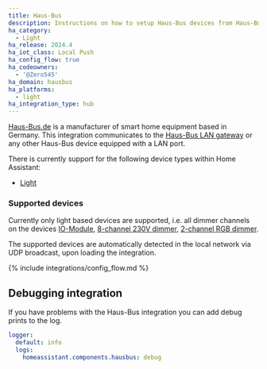 ```yaml
---
title: Haus-Bus
description: Instructions on how to setup Haus-Bus devices from Haus-Bus.de within Home Assistant.
ha_category:
  - Light
ha_release: 2024.4
ha_iot_class: Local Push
ha_config_flow: true
ha_codeowners:
  - '@Zero545'
ha_domain: hausbus
ha_platforms:
  - light
ha_integration_type: hub
---
```


[Haus-Bus.de](https://haus-bus.secure-stores.de/) is a manufacturer of smart home equipment based in Germany.
This integration communicates to the [Haus-Bus LAN gateway](https://haus-bus.secure-stores.de/?showProduct=1)
or any other Haus-Bus device equipped with a LAN port.


There is currently support for the following device types within Home Assistant:

- [Light](#light)

### Supported devices

Currently only light based devices are supported, i.e. all dimmer channels on the devices [IO-Module](https://haus-bus.secure-stores.de/?showProduct=6), [8-channel 230V dimmer](https://haus-bus.secure-stores.de/?showProduct=14), [2-channel RGB dimmer](https://haus-bus.secure-stores.de/?showProduct=9).

The supported devices are automatically detected in the local network via UDP broadcast, upon loading the integration.

{% include integrations/config_flow.md %}

## Debugging integration

If you have problems with the Haus-Bus integration you can add debug prints to the log.

```yaml
logger:
  default: info
  logs:
    homeassistant.components.hausbus: debug
```